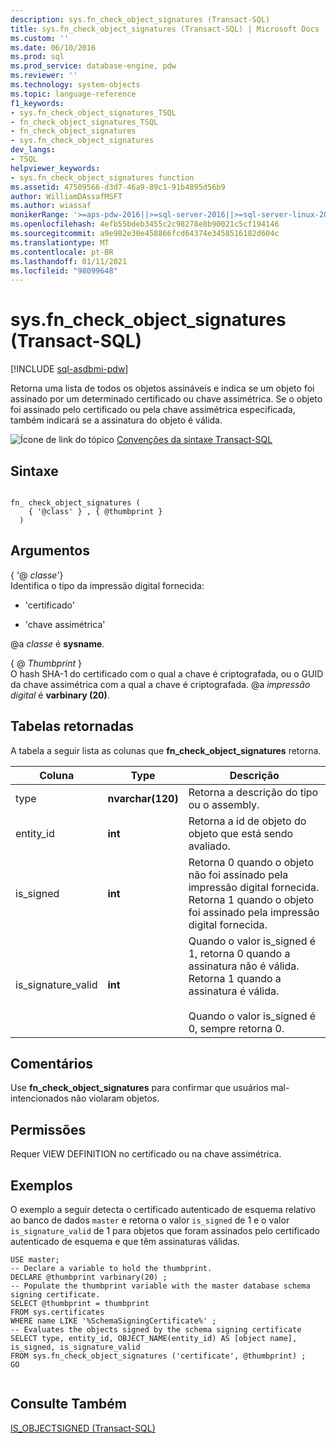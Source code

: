 ```yaml
---
description: sys.fn_check_object_signatures (Transact-SQL)
title: sys.fn_check_object_signatures (Transact-SQL) | Microsoft Docs
ms.custom: ''
ms.date: 06/10/2016
ms.prod: sql
ms.prod_service: database-engine, pdw
ms.reviewer: ''
ms.technology: system-objects
ms.topic: language-reference
f1_keywords:
- sys.fn_check_object_signatures_TSQL
- fn_check_object_signatures_TSQL
- fn_check_object_signatures
- sys.fn_check_object_signatures
dev_langs:
- TSQL
helpviewer_keywords:
- sys.fn_check_object_signatures function
ms.assetid: 47509566-d3d7-46a9-89c1-91b4895d56b9
author: WilliamDAssafMSFT
ms.author: wiassaf
monikerRange: '>=aps-pdw-2016||>=sql-server-2016||>=sql-server-linux-2017||=azuresqldb-mi-current'
ms.openlocfilehash: 4efb55bdeb3455c2c98278e8b90021c5cf194146
ms.sourcegitcommit: a9e982e30e458866fcd64374e3458516182d604c
ms.translationtype: MT
ms.contentlocale: pt-BR
ms.lasthandoff: 01/11/2021
ms.locfileid: "98099648"
---
```

# <a name="sysfn_check_object_signatures-transact-sql"></a>sys.fn_check_object_signatures (Transact-SQL)
[!INCLUDE [sql-asdbmi-pdw](../../includes/applies-to-version/sql-asdbmi-pdw.md)]

  Retorna uma lista de todos os objetos assináveis e indica se um objeto foi assinado por um determinado certificado ou chave assimétrica. Se o objeto foi assinado pelo certificado ou pela chave assimétrica especificada, também indicará se a assinatura do objeto é válida.  
  
  
 ![Ícone de link do tópico](../../database-engine/configure-windows/media/topic-link.gif "Ícone de link do tópico") [Convenções da sintaxe Transact-SQL](../../t-sql/language-elements/transact-sql-syntax-conventions-transact-sql.md)  
  
## <a name="syntax"></a>Sintaxe  
  
```  
  
fn_ check_object_signatures (   
    { '@class' } , { @thumbprint }   
  )   
```  
  
## <a name="arguments"></a>Argumentos  
 { '\@ *classe*'}  
 Identifica o tipo da impressão digital fornecida:  
  
-   'certificado'  
  
-   'chave assimétrica'  
  
 \@a *classe* é **sysname**.  
  
 { \@ *Thumbprint* }  
 O hash SHA-1 do certificado com o qual a chave é criptografada, ou o GUID da chave assimétrica com a qual a chave é criptografada. \@a *impressão digital* é **varbinary (20)**.  
  
## <a name="tables-returned"></a>Tabelas retornadas  
 A tabela a seguir lista as colunas que **fn_check_object_signatures** retorna.  
  
|Coluna|Type|Descrição|  
|------------|----------|-----------------|  
|type|**nvarchar(120)**|Retorna a descrição do tipo ou o assembly.|  
|entity_id|**int**|Retorna a id de objeto do objeto que está sendo avaliado.|  
|is_signed|**int**|Retorna 0 quando o objeto não foi assinado pela impressão digital fornecida. Retorna 1 quando o objeto foi assinado pela impressão digital fornecida.|  
|is_signature_valid|**int**|Quando o valor is_signed é 1, retorna 0 quando a assinatura não é válida. Retorna 1 quando a assinatura é válida.<br /><br /> Quando o valor is_signed é 0, sempre retorna 0.|  
  
## <a name="remarks"></a>Comentários  
 Use **fn_check_object_signatures** para confirmar que usuários mal-intencionados não violaram objetos.  
  
## <a name="permissions"></a>Permissões  
 Requer VIEW DEFINITION no certificado ou na chave assimétrica.  
  
## <a name="examples"></a>Exemplos  
 O exemplo a seguir detecta o certificado autenticado de esquema relativo ao banco de dados `master` e retorna o valor `is_signed` de 1 e o valor `is_signature_valid` de 1 para objetos que foram assinados pelo certificado autenticado de esquema e que têm assinaturas válidas.  
  
```  
USE master;  
-- Declare a variable to hold the thumbprint.  
DECLARE @thumbprint varbinary(20) ;  
-- Populate the thumbprint variable with the master database schema signing certificate.  
SELECT @thumbprint = thumbprint   
FROM sys.certificates   
WHERE name LIKE '%SchemaSigningCertificate%' ;  
-- Evaluates the objects signed by the schema signing certificate  
SELECT type, entity_id, OBJECT_NAME(entity_id) AS [object name], is_signed, is_signature_valid  
FROM sys.fn_check_object_signatures ('certificate', @thumbprint) ;  
GO  
  
```  
  
## <a name="see-also"></a>Consulte Também  
 [IS_OBJECTSIGNED &#40;Transact-SQL&#41;](../../t-sql/functions/is-objectsigned-transact-sql.md)  
  
  

